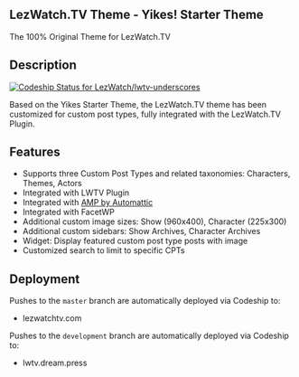 ## LezWatch.TV Theme - Yikes! Starter Theme

The 100% Original Theme for LezWatch.TV

## Description

[ ![Codeship Status for LezWatch/lwtv-underscores](https://app.codeship.com/projects/23254790-5aa1-0135-27f4-1aaa9552a23d/status?branch=master)](https://lezwatchtv.com)

Based on the Yikes Starter Theme, the LezWatch.TV theme has been customized for custom post types, fully integrated with the LezWatch.TV Plugin.

## Features

* Supports three Custom Post Types and related taxonomies: Characters, Themes, Actors
* Integrated with LWTV Plugin
* Integrated with [AMP by Automattic](https://wordpress.org/plugins/amp/)
* Integrated with FacetWP
* Additional custom image sizes: Show (960x400), Character (225x300)
* Additional custom sidebars: Show Archives, Character Archives
* Widget: Display featured custom post type posts with image
* Customized search to limit to specific CPTs

## Deployment

Pushes to the `master` branch are automatically deployed via Codeship to:

* lezwatchtv.com

Pushes to the `development` branch are automatically deployed via Codeship to:

* lwtv.dream.press
